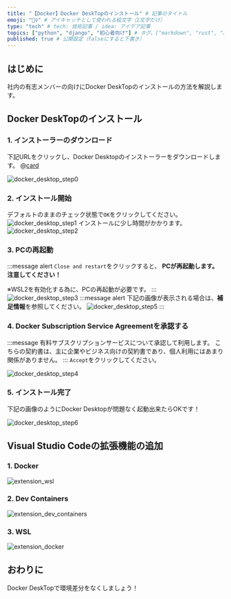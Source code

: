 ```yaml
---
title: "【Docker】Docker DeskTopのインストール" # 記事のタイトル
emoji: "🧜‍♀️" # アイキャッチとして使われる絵文字（1文字だけ）
type: "tech" # tech: 技術記事 / idea: アイデア記事
topics: ["python", "django", "初心者向け"] # タグ。["markdown", "rust", "aws"]のように指定する
published: true # 公開設定（falseにすると下書き）
---
```

## はじめに
社内の有志メンバーの向けにDocker DeskTopのインストールの方法を解説します。

## Docker DeskTopのインストール
### 1. インストーラーのダウンロード
下記URLをクリックし、Docker Desktopのインストーラーをダウンロードします。
@[card](https://docs.docker.com/desktop/install/windows-install/)

![docker_desktop_step0](/images/docker_desktop_step0.png)

### 2. インストール開始
デフォルトのままのチェック状態で`OK`をクリックしてください。
![docker_desktop_step1](/images/docker_desktop_step1.png)
インストールに少し時間がかかります。
![docker_desktop_step2](/images/docker_desktop_step2.png)

### 3. PCの再起動
:::message alert
`Close and restart`をクリックすると、 **PCが再起動します。注意してください！**

※WSL2を有効化する為に、PCの再起動が必要です。
:::
![docker_desktop_step3](/images/docker_desktop_step3.png)
:::message alert
下記の画像が表示される場合は、**補足情報**を参照してください。
![docker_desktop_step5](/images/docker_desktop_step5.png)
:::


### 4. Docker Subscription Service Agreementを承認する
:::message
有料サブスクリプションサービスについて承認して利用します。
こちらの契約書は、主に企業やビジネス向けの契約書であり、個人利用にはあまり関係がありません。
:::
`Accept`をクリックしてください。

![docker_desktop_step4](/images/docker_desktop_step4.png)

### 5. インストール完了
下記の画像のようにDocker Desktopが問題なく起動出来たらOKです！

![docker_desktop_step6](/images/docker_desktop_step6.png)

## Visual Studio Codeの拡張機能の追加
### 1. Docker
![extension_wsl](/images/extension_wsl.png)
### 2. Dev Containers
![extension_dev_containers](/images/extension_dev_containers.png)
### 3. WSL
![extension_docker](/images/extension_docker.png)

## おわりに
Docker DeskTopで環境差分をなくしましょう！